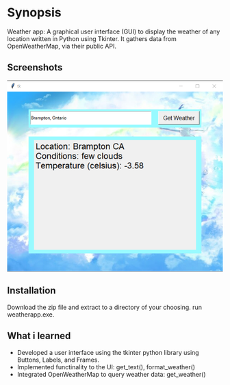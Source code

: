 # Synopsis

Weather app: A graphical user interface (GUI) to display the weather of any location written in Python using Tkinter. It gathers data from OpenWeatherMap, via their public API.

## Screenshots
![after](https://github.com/manrajpannu/Weather-App/blob/master/WeatherApp/img/after.png)

## Installation
Download the zip file and extract to a directory of your choosing. run weatherapp.exe. 

## What i learned
* Developed a user interface using the tkinter python library using Buttons, Labels, and Frames.
* Implemented functinality to the UI: get_text(), format_weather()
* Integrated OpenWeatherMap to query weather data: get_weather()


